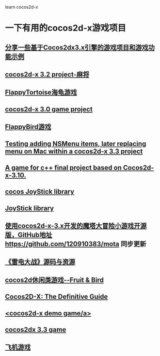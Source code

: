 learn cocos2d-x
# 一下有用的cocos2d-x游戏项目
## <a href="https://github.com/cocos56/Cocos2d-xV3.xDemonstrationsAndProjectsCode">分享一些基于Cocos2dx3.x引擎的游戏项目和游戏功能示例</a>
## <a href="https://github.com/tikicat/Mahjong">cocos2d-x 3.2 project-麻将</a>
## <a href="https://github.com/wongjohn/FlappyTortoise">FlappyTortoise海龟游戏</a>
## <a href="https://github.com/nyakagawan/MyGame">cocos2d-x 3.0 game project</a>
## <a href="https://github.com/kenden23/Flappy_Bird_Cocos2d-x3.0">FlappyBird游戏</a>
## <a href="https://github.com/stevetranby/TestNSMenuCocos2Dx">Testing adding NSMenu items, later replacing menu on Mac within a cocos2d-x 3.3 project</a>
## <a href="https://github.com/WinDerek/Photon">A game for c++ final project based on Cocos2d-x-3.10.</a>
## <a href="https://github.com/quinsmpang/SneakyInput-for-cocos2d-x-v3.9-Cocos-Studio-projects">cocos JoyStick library</a>
## <a href="https://github.com/quinsmpang/SneakyInput-for-cocos2d-x-v3.9-Cocos-Studio-projects">JoyStick library</a>
## <a href="https://gitee.com/120910383/mota.git">使用cocos2d-x-3.x开发的魔塔大冒险小游戏开源版，GitHub地址 https://github.com/120910383/mota 同步更新</a>
## <a href="https://github.com/appleappleapple/GameOfShooting">《雷电大战》源码与资源</a>
## <a href="https://github.com/icsfy/cocos2d-x_FruitandBird">cocos2d休闲类游戏--Fruit & Bird</a>
## <a href="https://github.com/manshuoquan/book-code">Cocos2D-X: The Definitive Guide</a>
## <a href="https://github.com/okankayhan/space-shooter"><cocos2d-x demo game/a>
## <a href="https://github.com/yaggio/Nin">cocos2dx 3.3 game</a>
## <a href="https://github.com/Rockncoder/PlaneGame2">飞机游戏</a>
## <a href=""></a>
## <a href=""></a>
## <a href=""></a>
## <a href=""></a>
